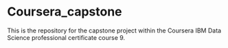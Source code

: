 # Coursera_capstone
This is the repository for the capstone project within the Coursera IBM Data Science professional certificate course 9.
